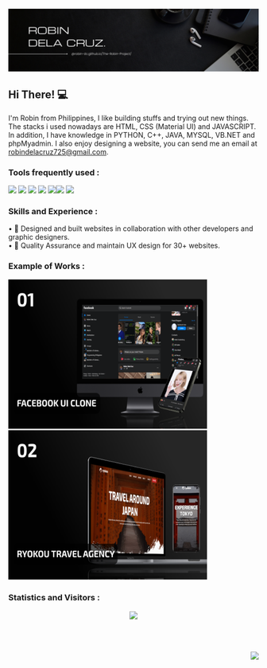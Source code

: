 ![Software Developer](https://github.com/robin-dc/robin-dc/blob/main/robindc.png)

## Hi There! 💻
I'm Robin from Philippines, I like building stuffs and trying out new things. The stacks i used nowadays are HTML, CSS (Material UI) and JAVASCRIPT. In addition, I have knowledge in PYTHON, C++, JAVA, MYSQL, VB.NET and phpMyadmin. I also enjoy designing a website, you can send me an email at robindelacruz725@gmail.com.

### Tools frequently used :

<img src="https://img.shields.io/badge/html5-%23E34F26.svg?style=for-the-badge&logo=html5&logoColor=white">   <img src="https://img.shields.io/badge/css3%20-%2314354C.svg?&style=for-the-badge&logo=css3&logoColor=white">   <img src="https://img.shields.io/badge/javascript%20-%23323330.svg?&style=for-the-badge&logo=javascript&logoColor=%23F7DF1E"> <img src="https://img.shields.io/badge/-material%20ui-ee6e73.svg?style=for-the-badge&logo=mui&logoColor=white"> <img src="http://img.shields.io/badge/-Visual%20Studio-000000?style=for-the-badge&logo=Visual-studio-code&logoColor=blue"><img src="https://img.shields.io/badge/git%20-%23F05032.svg?&style=for-the-badge&logo=git&logoColor=white"/> <img src="http://img.shields.io/badge/-Adobe%20XD-000000?style=for-the-badge&logo=Adobe-xd&logoColor=#FF61F6">


### Skills and Experience : 
• 🌻 Designed and built websites in collaboration with other developers and graphic designers.<br />
• 💼 Quality Assurance and maintain UX design for 30+ websites.


### Example of Works :

<a href="https://facebook-darkmode-clone.netlify.app"><img src='https://github.com/robin-dc/robin-dc/blob/main/fb-mockup.png' height='300' width='400'></a>       <a href="https://ryokou-travel-agency.netlify.app"><img src='https://github.com/robin-dc/robin-dc/blob/main/ryokou-mockup.png' height='300' width='400'></a>


### Statistics and Visitors :
<div align="center">
<a href="https://www.linkedin.com/in/robin-dela-cruz-12247023b/">
  <img align="center" src="https://github-readme-stats.vercel.app/api/top-langs/?username=robin-dc&langs_count=8&layout=compact&theme=material-palenight&hide=html,Tcl" /></div>
<br />
<br />
<br />
<p align="right">
  <img src="https://profile-counter.glitch.me/{robin-dc}/count.svg" />
 </p>

